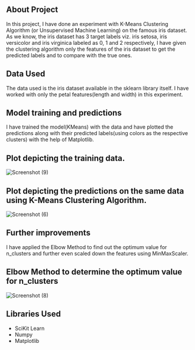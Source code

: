 ## About Project
In this project, I have done an experiment with K-Means Clustering Algorithm (or Unsupervised Machine Learning) on the famous iris dataset.
As we know, the iris dataset has 3 target labels viz. iris setosa, iris versicolor and iris virginica labeled as 0, 1 and 2 respectively, I have given the clustering algorithm only the features of the iris dataset to get the predicted labels and to compare with the true ones. 

## Data Used
The data used is the iris dataset available in the sklearn library itself.
I have worked with only the petal features(length and width) in this experiment.

## Model training and predictions
I have trained the model(KMeans) with the data and have plotted the predictions along with their predicted labels(using colors as the respective clusters) with the help of Matplotlib.

## Plot depicting the training data.
![Screenshot (9)](https://user-images.githubusercontent.com/61016383/91636819-1aa40a80-ea21-11ea-85a7-cd77c3a967f8.png)


## Plot depicting the predictions on the same data using K-Means Clustering Algorithm.
![Screenshot (6)](https://user-images.githubusercontent.com/61016383/91636789-e3355e00-ea20-11ea-9e8e-720247ecc099.png)
  

## Further improvements
I have applied the Elbow Method to find out the optimum value for n_clusters and further even scaled down the features using MinMaxScaler.

## Elbow Method to determine the optimum value for n_clusters
![Screenshot (8)](https://user-images.githubusercontent.com/61016383/91636867-a158e780-ea21-11ea-9589-678f1436dbcc.png)
  
## Libraries Used
- SciKit Learn
- Numpy
- Matplotlib
